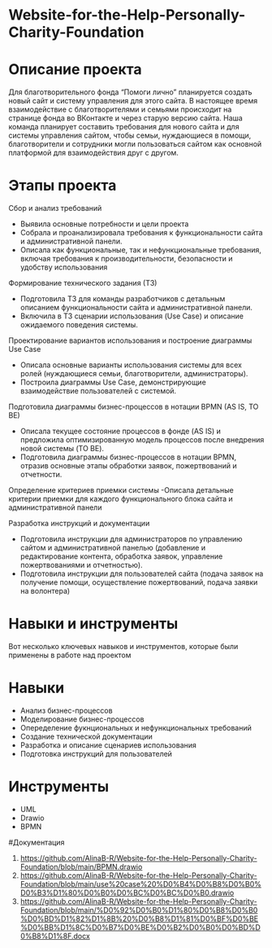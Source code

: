 # Website-for-the-Help-Personally-Charity-Foundation
# Описание проекта
Для благотворительного фонда “Помоги лично” планируется создать новый сайт и систему управления для этого сайта. 
В настоящее время взаимодействие с благотворителями и семьями происходит на странице фонда во ВКонтакте и через старую версию сайта. Наша команда планирует составить требования для нового сайта и для системы управления сайтом, чтобы семьи, нуждающиеся в помощи, благотворители и сотрудники могли пользоваться сайтом как основной платформой для взаимодействия друг с другом.

# Этапы проекта
Сбор и анализ требований
-	Выявила основные потребности и цели проекта
-	Собрала и проанализировала требования к функциональности сайта и административной панели. 
-	Описала как функциональные, так и нефункциональные требования, включая требования к производительности, безопасности и удобству использования

Формирование технического задания (ТЗ)
-	Подготовила ТЗ для команды разработчиков с детальным описанием функциональности сайта и административной панели. 
-	Включила в ТЗ сценарии использования (Use Case) и описание ожидаемого поведения системы.

Проектирование  вариантов использования и построение диаграммы Use Case
-	Описала основные варианты использования системы для всех ролей (нуждающиеся семьи, благотворители, администраторы). 
-	Построила диаграммы Use Case, демонстрирующие взаимодействие пользователей с системой.

Подготовила диаграммы бизнес-процессов в нотации BPMN (AS IS, TO BE)
-	Описала текущее состояние процессов в фонде (AS IS) и предложила оптимизированную модель процессов после внедрения новой системы (TO BE). 
-	Подготовила диаграммы бизнес-процессов в нотации BPMN, отразив основные этапы обработки заявок, пожертвований и отчетности.

Определение критериев приемки системы
-Описала детальные критерии приемки для каждого функционального блока сайта и административной панели

Разработка инструкций и документации
- Подготовила инструкции для администраторов по управлению сайтом и административной панелью (добавление и редактирование контента, обработка заявок, управление пожертвованиями и отчетностью). 
-  Подготовила инструкции для пользователей сайта (подача заявок на получение помощи, осуществление пожертвований, подача заявки на волонтера)

# Навыки и инструменты
Вот несколько ключевых навыков и инструментов, которые были применены в работе над проектом

# Навыки
- Анализ бизнес-процессов
- Моделирование бизнес-процессов
- Опеределение фукнциональных и нефункциональных требований
- Создание технической документации
- Разработка и описание сценариев использования
- Подготовка инструкций для пользователей

# Инструменты
- UML
- Drawio
- BPMN

#Документация
1. https://github.com/AlinaB-R/Website-for-the-Help-Personally-Charity-Foundation/blob/main/BPMN.drawio
2. https://github.com/AlinaB-R/Website-for-the-Help-Personally-Charity-Foundation/blob/main/use%20case%20%D0%B4%D0%B8%D0%B0%D0%B3%D1%80%D0%B0%D0%BC%D0%BC%D0%B0.drawio
3. https://github.com/AlinaB-R/Website-for-the-Help-Personally-Charity-Foundation/blob/main/%D0%92%D0%B0%D1%80%D0%B8%D0%B0%D0%BD%D1%82%D1%8B%20%D0%B8%D1%81%D0%BF%D0%BE%D0%BB%D1%8C%D0%B7%D0%BE%D0%B2%D0%B0%D0%BD%D0%B8%D1%8F.docx
